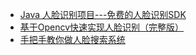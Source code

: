 

* [ Java 人脸识别项目---免费的人脸识别SDK](https://my.oschina.net/u/4455409/blog/4807561)
* [基于Opencv快速实现人脸识别（完整版）](https://blog.csdn.net/beyond9305/article/details/93724948)
* [手把手教你做人脸搜索系统](https://gitbook.cn/gitchat/activity/5c7b53d67210c9716e098537)
